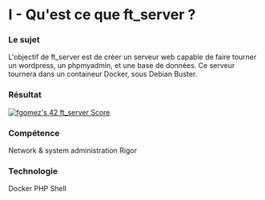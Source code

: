 # I - Qu'est ce que ft_server ?
### Le sujet
L'objectif de ft_server est de créer un serveur web capable de faire tourner un wordpress, un phpmyadmin, et une base de données. 
Ce serveur tournera dans un containeur Docker, sous Debian Buster.

### Résultat
[![fgomez's 42 ft_server Score](https://badge42.vercel.app/api/v2/cl4id47n4002109l31rz93ca9/project/2137975)](https://github.com/JaeSeoKim/badge42)

### Compétence
Network & system administration
Rigor

### Technologie
Docker
PHP
Shell
